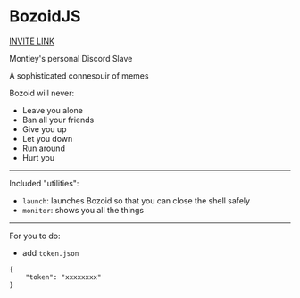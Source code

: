 # BozoidJS

[INVITE LINK](https://discordapp.com/oauth2/authorize?client_id=406249641139634178&scope=bot&permissions=8)

Montiey's personal Discord Slave

A sophisticated connesouir of memes


Bozoid will never:
* Leave you alone
* Ban all your friends
* Give you up
* Let you down
* Run around
* Hurt you

---

Included "utilities":
* `launch`: launches Bozoid so that you can close the shell safely
* `monitor`: shows you all the things

---

For you to do:
* add `token.json`

```
{
	"token": "xxxxxxxx"
}
```
